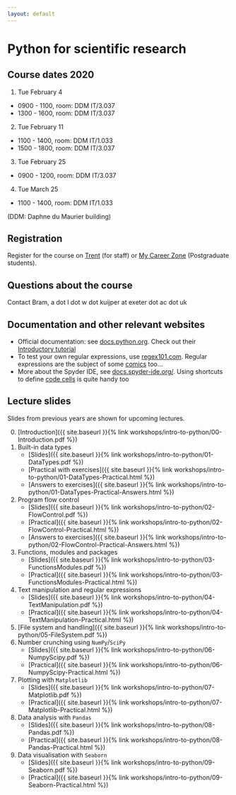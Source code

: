 ```yaml
---
layout: default
---
```


# Python for scientific research

## Course dates 2020

1. Tue February 4 
- 0900 - 1100, room: DDM IT/3.037
- 1300 - 1600, room: DDM IT/3.037
2. Tue February 11
- 1100 - 1400, room: DDM IT/1.033
- 1500 - 1800, room: DDM IT/3.037
3. Tue February 25
- 0900 - 1200, room: DDM IT/3.037
4. Tue March 25
- 1100 - 1400, room: DDM IT/1.033

(DDM: Daphne du Maurier building)

## Registration
Register for the course on [Trent](http://www.exeter.ac.uk/staff/development/coursedetail/?code=80086) (for staff) or [My Career Zone](https://mycareerzone.exeter.ac.uk/students/events/Detail/686239) (Postgraduate students). 

## Questions about the course

Contact Bram, a dot l dot w dot kuijper at exeter dot ac dot uk

## Documentation and other relevant websites
* Official documentation: see [docs.python.org](https://docs.python.org/3/). Check out their [Introductory tutorial](https://docs.python.org/3/tutorial/index.html)
* To test your own regular expressions, use [regex101.com](https://regex101.com). Regular expressions are the subject of some [comics](https://xkcd.com/208/) too...
* More about the Spyder IDE, see [docs.spyder-ide.org/](https://docs.spyder-ide.org/). Using shortcuts to define [code cells](https://docs.spyder-ide.org/editor.html#defining-code-cells) is quite handy too 

## Lecture slides

Slides from previous years are shown for upcoming lectures. 

0. [Introduction]({{ site.baseurl }}{% link workshops/intro-to-python/00-Introduction.pdf %})
1. Built-in data types
    * [Slides]({{ site.baseurl }}{% link workshops/intro-to-python/01-DataTypes.pdf %})
    * [Practical with exercises]({{ site.baseurl }}{% link workshops/intro-to-python/01-DataTypes-Practical.html %})
    * [Answers to exercises]({{ site.baseurl }}{% link workshops/intro-to-python/01-DataTypes-Practical-Answers.html %})
2. Program flow control
    * [Slides]({{ site.baseurl }}{% link workshops/intro-to-python/02-FlowControl.pdf %})
    * [Practical]({{ site.baseurl }}{% link workshops/intro-to-python/02-FlowControl-Practical.html %})
    * [Answers to exercises]({{ site.baseurl }}{% link workshops/intro-to-python/02-FlowControl-Practical-Answers.html %})
3. Functions, modules and packages
    * [Slides]({{ site.baseurl }}{% link workshops/intro-to-python/03-FunctionsModules.pdf %})
    * [Practical]({{ site.baseurl }}{% link workshops/intro-to-python/03-FunctionsModules-Practical.html %})
4. Text manipulation and regular expressions
    * [Slides]({{ site.baseurl }}{% link workshops/intro-to-python/04-TextManipulation.pdf %})
    * [Practical]({{ site.baseurl }}{% link workshops/intro-to-python/04-TextManipulation-Practical.html %})
5. [File system and handling]({{ site.baseurl }}{% link workshops/intro-to-python/05-FileSystem.pdf %})
6. Number crunching using `NumPy`/`SciPy`
    * [Slides]({{ site.baseurl }}{% link workshops/intro-to-python/06-NumpyScipy.pdf %})
    * [Practical]({{ site.baseurl }}{% link workshops/intro-to-python/06-NumpyScipy-Practical.html %})
7. Plotting with `Matplotlib`
    * [Slides]({{ site.baseurl }}{% link workshops/intro-to-python/07-Matplotlib.pdf %})
    * [Practical]({{ site.baseurl }}{% link workshops/intro-to-python/07-Matplotlib-Practical.html %})
8. Data analysis with `Pandas`
    * [Slides]({{ site.baseurl }}{% link workshops/intro-to-python/08-Pandas.pdf %})
    * [Practical]({{ site.baseurl }}{% link workshops/intro-to-python/08-Pandas-Practical.html %})
9. Data visualisation with `Seaborn`
    * [Slides]({{ site.baseurl }}{% link workshops/intro-to-python/09-Seaborn.pdf %})
    * [Practical]({{ site.baseurl }}{% link workshops/intro-to-python/09-Seaborn-Practical.html %})

